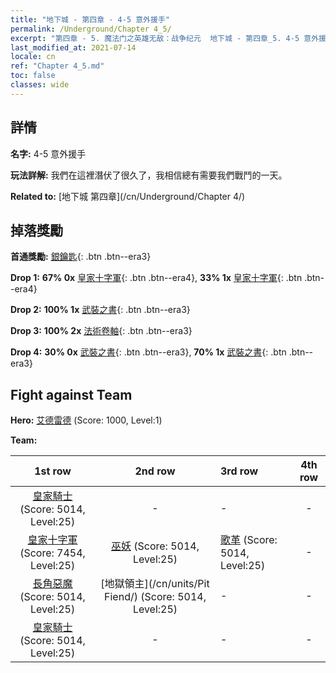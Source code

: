```yaml
---
title: "地下城 - 第四章 - 4-5 意外援手"
permalink: /Underground/Chapter 4_5/
excerpt: "第四章 - 5. 魔法门之英雄无敌：战争纪元  地下城 - 第四章_5. 4-5 意外援手"
last_modified_at: 2021-07-14
locale: cn
ref: "Chapter 4_5.md"
toc: false
classes: wide
---
```


## 詳情

 **名字:** 4-5 意外援手

 **玩法詳解:**       我們在這裡潛伏了很久了，我相信總有需要我們戰鬥的一天。

 **Related to:** [地下城 第四章](/cn/Underground/Chapter 4/)

## 掉落獎勵

 **首通獎勵:** [銀鑰匙](/cn/Items/con_693/){: .btn .btn--era3}

 **Drop 1:** **67% 0x** [皇家十字軍](/cn/Items/unt_193/){: .btn .btn--era4}, **33% 1x** [皇家十字軍](/cn/Items/unt_193/){: .btn .btn--era4}

 **Drop 2:** **100% 1x** [武裝之書](/cn/Items/mat_25/){: .btn .btn--era3}

 **Drop 3:** **100% 2x** [法術卷軸](/cn/Items/con_694/){: .btn .btn--era3}

 **Drop 4:** **30% 0x** [武裝之書](/cn/Items/mat_18/){: .btn .btn--era3}, **70% 1x** [武裝之書](/cn/Items/mat_18/){: .btn .btn--era3}


## Fight against Team
 **Hero:** [艾德雷德](/cn/heroes/Adelaide/) (Score: 1000, Level:1)

 **Team:**


  | 1st row | 2nd row | 3rd row | 4th row |
  |:----:|:----:|:----|:----:|
  | [皇家騎士](/cn/units/Cavalier/) (Score: 5014, Level:25)  | - | - | - |
  | [皇家十字軍](/cn/units/Swordsman/) (Score: 7454, Level:25)  | [巫妖](/cn/units/Lich/) (Score: 5014, Level:25)  | [歌革](/cn/units/Gog/) (Score: 5014, Level:25)  | - |
  | [長角惡魔](/cn/units/Demon/) (Score: 5014, Level:25)  | [地獄領主](/cn/units/Pit Fiend/) (Score: 5014, Level:25)  | - | - |
  | [皇家騎士](/cn/units/Cavalier/) (Score: 5014, Level:25)  | - | - | - |


